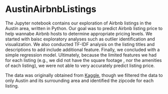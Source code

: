 # AustinAirbnbListings
The Jupyter notebook contains our exploration of Airbnb listings in the Austin area, written in Python. Our goal was to predict Airbnb listing price to help wannabe Airbnb hosts to determine appropriate pricing levels. We started with baisc exploratory analyses such as outlier identification and visualization. We also conducted TF-IDF analysis on the listing titles and descriptions to add include additional feature. Finally, we concluded with a simple regression model. Ultimately, because the limited features we had for each listing (e.g., we did not have the square footage , nor the amenities of each listing), we were not able to very accurately predict listing price.

The data was originally obtained from [Kaggle](https://www.kaggle.com/PromptCloudHQ/airbnb-property-data-from-texas), though we filtered the data to only Austin and its surrounding area and identified the zipcode for each listing.
